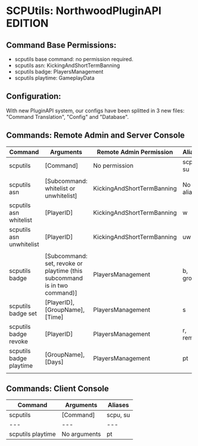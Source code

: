 # SCPUtils: NorthwoodPluginAPI EDITION<br>

## Command Base Permissions:
 - scputils base command: no permission required.
 - scputils asn: KickingAndShortTermBanning
 - scputils badge: PlayersManagement
 - scputils playtime: GameplayData

## Configuration:
With new PluginAPI system, our configs have been splitted in 3 new files: "Command Translation", "Config" and "Database".

## Commands: Remote Admin and Server Console
| Command | Arguments | Remote Admin Permission | Aliases |
| --- | --- | --- | --- |
| scputils | [Command] | No permission | scpu, su |
|  |  |  |  |
| scputils asn | [Subcommand: whitelist or unwhitelist] | KickingAndShortTermBanning | No aliases. |
| scputils asn whitelist | [PlayerID] | KickingAndShortTermBanning | w |
| scputils asn unwhitelist | [PlayerID] | KickingAndShortTermBanning | uw |
|  |  |  |  |
| scputils badge | [Subcommand: set, revoke or playtime (this subcommand is in two command)] | PlayersManagement | b, group |
| scputils badge set | [PlayerID], [GroupName], [Time] | PlayersManagement | s |
| scputils badge revoke | [PlayerID] | PlayersManagement | r, remove |
| scputils badge playtime | [GroupName], [Days] | PlayersManagement | pt |
|  |  |  |  |

## Commands: Client Console
| Command | Arguments | Aliases |
| --- | --- | --- |
| scputils | [Command] | scpu, su |
| --- | --- | --- |
| scputils playtime | No arguments | pt |
